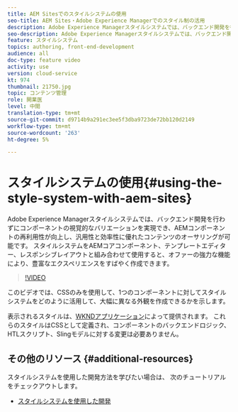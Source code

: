 ```yaml
---
title: AEM Sitesでのスタイルシステムの使用
seo-title: AEM Sites・Adobe Experience Managerでのスタイル制の活用
description: Adobe Experience Managerスタイルシステムでは、バックエンド開発を行わずにコンポーネントの視覚的なバリエーションを実現でき、AEMコンポーネントの再利用性が向上し、汎用性と効率性に優れたコンテンツのオーサリングが可能です。 スタイルシステムをAEMコアコンポーネント、テンプレートエディター、レスポンシブレイアウトと組み合わせて使用すると、オファーの強力な機能により、豊富なエクスペリエンスをすばやく作成できます。
seo-description: Adobe Experience Managerスタイルシステムでは、バックエンド開発を行わずにコンポーネントの視覚的なバリエーションを実現でき、AEMコンポーネントの再利用性が向上し、汎用性と効率性に優れたコンテンツのオーサリングが可能です。 スタイルシステムをAEMコアコンポーネント、テンプレートエディター、レスポンシブレイアウトと組み合わせて使用すると、オファーの強力な機能により、豊富なエクスペリエンスをすばやく作成できます。
feature: スタイルシステム
topics: authoring, front-end-development
audience: all
doc-type: feature video
activity: use
version: cloud-service
kt: 974
thumbnail: 21750.jpg
topic: コンテンツ管理
role: 開業医
level: 中間
translation-type: tm+mt
source-git-commit: d9714b9a291ec3ee5f3dba9723de72bb120d2149
workflow-type: tm+mt
source-wordcount: '263'
ht-degree: 5%

---
```



# スタイルシステムの使用{#using-the-style-system-with-aem-sites}

Adobe Experience Managerスタイルシステムでは、バックエンド開発を行わずにコンポーネントの視覚的なバリエーションを実現でき、AEMコンポーネントの再利用性が向上し、汎用性と効率性に優れたコンテンツのオーサリングが可能です。 スタイルシステムをAEMコアコンポーネント、テンプレートエディター、レスポンシブレイアウトと組み合わせて使用すると、オファーの強力な機能により、豊富なエクスペリエンスをすばやく作成できます。

>[!VIDEO](https://video.tv.adobe.com/v/21750/?quality=12&learn=on)

このビデオでは、CSSのみを使用して、1つのコンポーネントに対してスタイルシステムをどのように活用して、大幅に異なる外観を作成できるかを示します。

表示されるスタイルは、[WKNDアプリケーション](https://github.com/adobe/aem-guides-wknd)によって提供されます。 これらのスタイルはCSSとして定義され、コンポーネントのバックエンドロジック、HTLスクリプト、Slingモデルに対する変更は必要ありません。

## その他のリソース {#additional-resources}

スタイルシステムを使用した開発方法を学びたい場合は、 次のチュートリアルをチェックアウトします。

* [スタイルシステムを使用した開発](https://experienceleague.adobe.com/docs/experience-manager-learn/getting-started-wknd-tutorial-develop/style-system.html)
